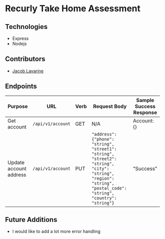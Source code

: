 # Recurly Take Home Assessment

## Technologies
- Express
- Nodejs

## Contributors

- [Jacob Lavarine](https://github.com/Jlavarine)

## Endpoints

| Purpose | URL | Verb | Request Body | Sample Success Response |
|----|----|----|----|----|
| Get account |`/api/v1/account`| GET | N/A | Account: {} |
| Update account address |`/api/v1/account`| PUT | `"address": {"phone": "string", "street1": "string", "street2": "string", "city": "string", "region": "string", "postal_code": "string", "country": "string"}` | "Success" |

## Future Additions
- I would like to add a lot more error handling 
